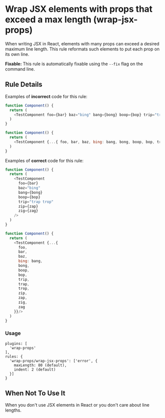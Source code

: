 # Wrap JSX elements with props that exceed a max length (wrap-jsx-props)

When writing JSX in React, elements with many props can exceed a desired maximum line length. This rule reformats such elements to put each prop on its own line.

**Fixable:** This rule is automatically fixable using the `--fix` flag on the command line.

## Rule Details

Examples of **incorrect** code for this rule:

```js
function Component() {
  return (
    <TestComponent foo={bar} baz="bing" bang={bong} boop={bop} trip="trap trop" zip={zap} zig={zag}/>
  )
}
```

```js
function Component() {
  return (
    <TestComponent {...{ foo, bar, baz, bing: bang, bong, boop, bop, trip, trap, trop, zip, zap, zig, zag }}/>
  )
}
```

Examples of **correct** code for this rule:

```js
function Component() {
  return (
    <TestComponent
      foo={bar}
      baz="bing"
      bang={bong}
      boop={bop}
      trip="trap trop"
      zip={zap}
      zig={zag}
    />
  )
}
```

```js
function Component() {
  return (
    <TestComponent {...{
      foo,
      bar,
      baz,
      bing: bang,
      bong,
      boop,
      bop,
      trip,
      trap,
      trop,
      zip,
      zap,
      zig,
      zag
    }}/>
  )
}
```

### Usage

```
plugins: [
  'wrap-props'
],
rules: {
  'wrap-props/wrap-jsx-props': ['error', {
    maxLength: 80 (default),
    indent: 2 (default)
  }]
}
```

## When Not To Use It

When you don't use JSX elements in React or you don't care about line lengths.
